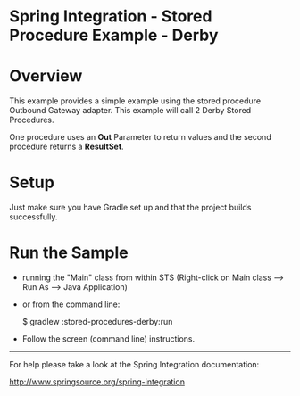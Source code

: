 Spring Integration - Stored Procedure Example - Derby
================================================================================

# Overview

This example provides a simple example using the stored procedure Outbound Gateway
adapter. This example will call 2 Derby Stored Procedures.

One procedure uses an **Out** Parameter to return values and the second procedure
returns a **ResultSet**.

# Setup

Just make sure you have Gradle set up and that the project builds successfully.

# Run the Sample

* running the "Main" class from within STS (Right-click on Main class --> Run As --> Java Application)
* or from the command line:
    
    $ gradlew :stored-procedures-derby:run

* Follow the screen (command line) instructions.

--------------------------------------------------------------------------------

For help please take a look at the Spring Integration documentation:

http://www.springsource.org/spring-integration

